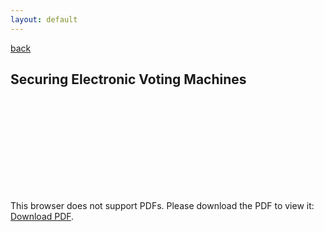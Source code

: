 ```yaml
---
layout: default
---
```

[back](./)
## Securing Electronic Voting Machines

<object data="./evm_report.pdf" type="application/pdf" width="1200px" height="800px">
    <embed src="./evm_report.pdf">
        <p>This browser does not support PDFs. Please download the PDF to view it: <a href="./evm_report.pdf">Download PDF</a>.</p>
    </embed>
</object>
